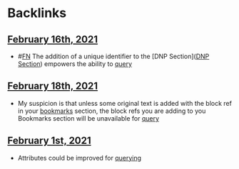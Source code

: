 
# Backlinks
## [February 16th, 2021](<February 16th, 2021.md>)
- #[FN](<FN.md>) The addition of a unique identifier to the [DNP Section]([DNP Section](<DNP Section.md>)) empowers the ability to [query]([querying](<querying.md>))

## [February 18th, 2021](<February 18th, 2021.md>)
- My suspicion is that unless some original text is added with the block ref in your [bookmarks](<bookmarks.md>) section, the block refs you are adding to you Bookmarks section will be unavailable for [query]([querying](<querying.md>))

## [February 1st, 2021](<February 1st, 2021.md>)
- Attributes could be improved for [querying](<querying.md>)

